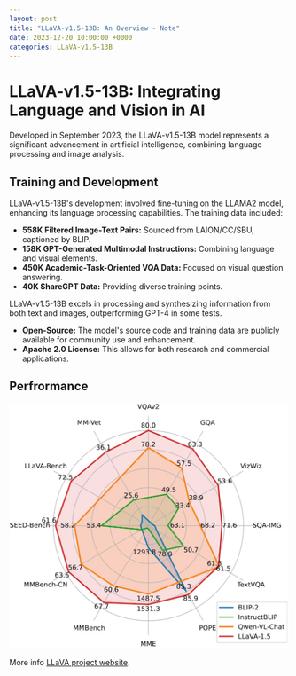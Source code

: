 ```yaml
---
layout: post
title: "LLaVA-v1.5-13B: An Overview - Note"
date: 2023-12-20 10:00:00 +0000
categories: LLaVA-v1.5-13B
---
```

# LLaVA-v1.5-13B: Integrating Language and Vision in AI

Developed in September 2023, the LLaVA-v1.5-13B model represents a significant advancement in artificial intelligence, combining language processing and image analysis.

## Training and Development

LLaVA-v1.5-13B's development involved fine-tuning on the LLAMA2 model, enhancing its language processing capabilities. The training data included:

- **558K Filtered Image-Text Pairs:** Sourced from LAION/CC/SBU, captioned by BLIP.
- **158K GPT-Generated Multimodal Instructions:** Combining language and visual elements.
- **450K Academic-Task-Oriented VQA Data:** Focused on visual question answering.
- **40K ShareGPT Data:** Providing diverse training points.

LLaVA-v1.5-13B excels in processing and synthesizing information from both text and images, outperforming GPT-4 in some tests.

- **Open-Source:** The model's source code and training data are publicly available for community use and enhancement.
- **Apache 2.0 License:** This allows for both research and commercial applications.

## Perfrormance

![png](/assets/LLaVA/llava_v1_5_radar.jpeg)

More info [LLaVA project website](https://llava-vl.github.io/).
